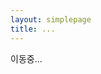 ```yaml
---
layout: simplepage
title: ...
---
```

<script>
  function defa(){
    location.href="/messengerbag/cogito";
  }
</script>
<body onload="defa()">
<p>
이동중...
</p>
</body>